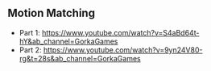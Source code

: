 ## Motion Matching

* Part 1: <https://www.youtube.com/watch?v=S4aBd64t-hY&ab_channel=GorkaGames>
* Part 2: <https://www.youtube.com/watch?v=9yn24V80-rg&t=28s&ab_channel=GorkaGames>
